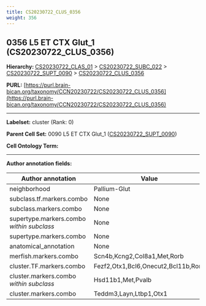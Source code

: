 ```yaml
---
title: CS20230722_CLUS_0356
weight: 356
---
```

## 0356 L5 ET CTX Glut_1 (CS20230722_CLUS_0356)
<b>Hierarchy: </b>
[CS20230722_CLAS_01](../CS20230722_CLAS_01) >
[CS20230722_SUBC_022](../CS20230722_SUBC_022) >
[CS20230722_SUPT_0090](../CS20230722_SUPT_0090) >
[CS20230722_CLUS_0356](../CS20230722_CLUS_0356)

**PURL:** [https://purl.brain-bican.org/taxonomy/CCN20230722/CS20230722_CLUS_0356](https://purl.brain-bican.org/taxonomy/CCN20230722/CS20230722_CLUS_0356)

---


**Labelset:** cluster (Rank: 0)

**Parent Cell Set:** 0090 L5 ET CTX Glut_1 ([CS20230722_SUPT_0090](../CS20230722_SUPT_0090))



**Cell Ontology Term:** 

[MARKER GENES.]: #


---

[TRANSFERRED ANNOTATIONS.]: #


[AUTHOR ANNOTATION FIELDS.]: #


**Author annotation fields:**

| Author annotation | Value |
|-------------------|-------|
|neighborhood|Pallium-Glut|
|subclass.tf.markers.combo|None|
|subclass.markers.combo|None|
|supertype.markers.combo _within subclass_|None|
|supertype.markers.combo|None|
|anatomical_annotation|None|
|merfish.markers.combo|Scn4b,Kcng2,Col8a1,Met,Rorb|
|cluster.TF.markers.combo|Fezf2,Otx1,Bcl6,Onecut2,Bcl11b,Rorb|
|cluster.markers.combo _within subclass_|Hsd11b1,Met,Pvalb|
|cluster.markers.combo|Teddm3,Layn,Ltbp1,Otx1|
